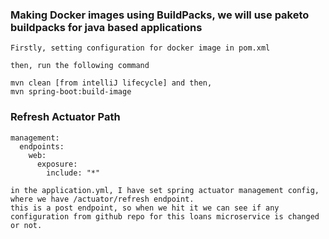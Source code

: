 ### Making Docker images using BuildPacks, we will use paketo buildpacks for java based applications

    Firstly, setting configuration for docker image in pom.xml

    then, run the following command

    mvn clean [from intelliJ lifecycle] and then,
    mvn spring-boot:build-image

### Refresh Actuator Path

    management:
      endpoints:
        web:
          exposure:
            include: "*"
    
    in the application.yml, I have set spring actuator management config, where we have /actuator/refresh endpoint.
    this is a post endpoint, so when we hit it we can see if any configuration from github repo for this loans microservice is changed
    or not.
